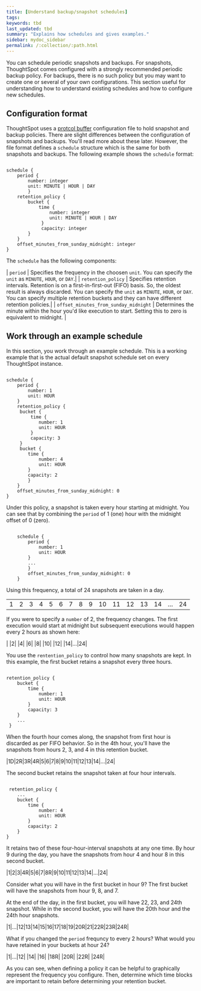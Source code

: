 ```yaml
---
title: [Understand backup/snapshot schedules]
tags:
keywords: tbd
last_updated: tbd
summary: "Explains how schedules and gives examples."
sidebar: mydoc_sidebar
permalink: /:collection/:path.html
---
```

You can schedule periodic snapshots and backups. For snapshots, ThoughtSpot comes configured with a strongly recommended periodic backup policy. For backups, there is no such policy but you may want to create one or several of your own configurations. This section useful for understanding how to understand existing schedules and how to configure new schedules.

## Configuration format

ThoughtSpot uses a [protcol buffer](https://developers.google.com/protocol-buffers/) configuration file to hold snapshot and backup policies. There are slight differences between the configuration of snapshots and backups. You'll read more about these later. However, the file format defines a `schedule` structure which is the same for both snapshots and backups. The following example shows the `schedule` format:

```

schedule {
    period {
        number: integer
        unit: MINUTE | HOUR | DAY
        }
    retention_policy {
        bucket {
            time {
                number: integer
                unit: MINUTE | HOUR | DAY
             }
             capacity: integer
        }
    }
    offset_minutes_from_sunday_midnight: integer
}

```

The `schedule` has the following components:

| `period` | Specifies the frequency in the choosen `unit`. You can specify the `unit` as `MINUTE`, `HOUR`, or `DAY`.|
| `retention_policy` | Specifies retention intervals. Retention is on a first-in-first-out (FIFO) basis. So, the oldest result is always discarded. You can specify the `unit` as `MINUTE`, `HOUR`, or `DAY`. You can specify multiple retention buckets and they can have different retention policies.|
| `offset_minutes_from_sunday_midnight` | Determines the minute within the hour you'd like execution to start. Setting this to zero is equivalent to midnight. |

## Work through an example schedule

In this section, you work through an example schedule. This is a working example that is the actual default snapshot schedule set on every ThoughtSpot instance.

```

schedule {
    period {
        number: 1
        unit: HOUR
    }
    retention_policy {
     bucket {
         time {
            number: 1
            unit: HOUR
         }
         capacity: 3
     }
     bucket {
        time {
            number: 4
            unit: HOUR
        }
        capacity: 2
        }
    }
    offset_minutes_from_sunday_midnight: 0
}               

```

Under this policy, a snapshot is taken every hour starting at midnight. You can see that by combining the `period` of 1 (one) hour with the midnight offset of 0 (zero).

```

    schedule {
        period {
            number: 1
            unit: HOUR
        }
        ...
        }
        offset_minutes_from_sunday_midnight: 0
    }                

```

Using this frequency, a total of 24 snapshots are taken in a day.

<table class="scheduler">
  <tbody>
    <tr>
      <td>1</td>
      <td>2</td>
      <td>3</td>
      <td>4</td>
      <td>5</td>
      <td>6</td>
      <td>7</td>
      <td>8</td>
      <td>9</td>
      <td>10</td>
      <td>11</td>
      <td>12</td>
      <td>13</td>
      <td>14</td>
      <td>…</td>
      <td>24</td>
    </tr>
  </tbody>
</table>

If you were to specify a `number` of 2, the frequency changes. The first execution would start at midnight but subsequent executions would happen every 2 hours as shown here:

| |2| |4| |6| |8| |10| |12| |14|...|24|

You use the `rentention_policy` to control how many snapshots are kept. In this example, the first bucket retains a snapshot every three hours.

```

retention_policy {
    bucket {
        time {
            number: 1
            unit: HOUR
        }
        capacity: 3
    }     
    ...
 }

```

When the fourth hour comes along, the snapshot from first hour is discarded as per FIFO behavior. So in the 4th hour, you'll have the snapshots from hours 2, 3, and 4 in this retention bucket.

|1D|2R|3R|4R|5|6|7|8|9|10|11|12|13|14|...|24|

The second bucket retains the snapshot taken at four hour intervals.

```

 retention_policy {
    ...
    bucket {
        time {
            number: 4
            unit: HOUR
        }
        capacity: 2
    }      
}

```

It retains two of these four-hour-interval snapshots at any one time. By hour 9 during the day, you have the snapshots from hour 4 and hour 8 in this second bucket.

|1|2|3|4R|5|6|7|8R|9|10|11|12|13|14|...|24|

Consider what you will have in the first bucket in hour 9? The first bucket will have the snapshots from hour 9, 8, and 7.

At the end of the day, in the first bucket, you will have 22, 23, and 24th snapshot. While in the second bucket, you will have the 20th hour and the 24th hour snapshots.

|1|...|12|13|14|15|16|17|18|19|20R|21|22R|23R|24R|

What if you changed the `period` frequncy to every 2 hours? What would you have retained in your buckets at hour 24?

|1|...|12| |14| |16| |18R| |20R| |22R| |24R|

As you can see, when defining a policy it can be helpful to graphically represent the frequency you configure. Then, determine which time blocks are important to retain before determining your retention bucket.
